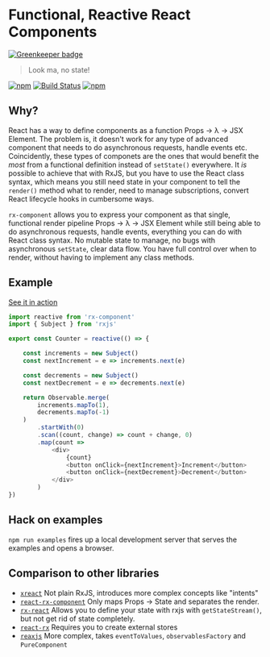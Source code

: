 
# Functional, Reactive React Components

[![Greenkeeper badge](https://badges.greenkeeper.io/felixfbecker/rx-component.svg)](https://greenkeeper.io/)

> Look ma, no state!

[![npm](https://img.shields.io/npm/v/rx-component.svg)](https://npmjs.com/package/rx-component)
[![Build Status](https://travis-ci.org/felixfbecker/rx-component.svg?branch=master)](https://travis-ci.org/felixfbecker/rx-component)
[![npm](https://img.shields.io/npm/l/rx-component.svg)](https://github.com/felixfbecker/rx-component/blob/master/LICENSE.txt)

## Why?

React has a way to define components as a function Props → λ → JSX Element.
The problem is, it doesn't work for any type of advanced component that needs to do asynchronous requests, handle events etc.
Coincidently, these types of componets are the ones that would benefit the _most_ from a functional definition instead of `setState()` everywhere.
It _is_ possible to achieve that with RxJS, but you have to use the React class syntax, which means you still need state in your component to tell the `render()` method what to render, need to manage subscriptions, convert React lifecycle hooks in cumbersome ways.

`rx-component` allows you to express your component as that single, functional render pipeline Props → λ → JSX Element while still being able to do asynchronous requests, handle events, everything you can do with React class syntax.
No mutable state to manage, no bugs with asynchronous `setState`, clear data flow. You have full control over when to render, without having to implement any class methods.

## Example

[See it in action](https://rx-component.surge.sh)

```js
import reactive from 'rx-component'
import { Subject } from 'rxjs'

export const Counter = reactive(() => {

    const increments = new Subject()
    const nextIncrement = e => increments.next(e)

    const decrements = new Subject()
    const nextDecrement = e => decrements.next(e)

    return Observable.merge(
        increments.mapTo(1),
        decrements.mapTo(-1)
    )
        .startWith(0)
        .scan((count, change) => count + change, 0)
        .map(count =>
            <div>
                {count}
                <button onClick={nextIncrement}>Increment</button>
                <button onClick={nextDecrement}>Decrement</button>
            </div>
        )
})
```

## Hack on examples

`npm run examples` fires up a local development server that serves the examples and opens a browser.

## Comparison to other libraries
 
 - [`xreact`](https://www.npmjs.com/package/xreact) Not plain RxJS, introduces more complex concepts like "intents"
 - [`react-rx-component`](https://www.npmjs.com/package/react-rx-component) Only maps Props → State and separates the render.
 - [`rx-react`](https://www.npmjs.com/package/rx-react) Allows you to define your state with rxjs with `getStateStream()`, but not get rid of state completely.
 - [`react-rx`](https://www.npmjs.com/package/react-rxjs) Requires you to create external stores
 - [`reaxjs`](https://www.npmjs.com/package/reaxjs) More complex, takes `eventToValues`, `observablesFactory` and `PureComponent`
